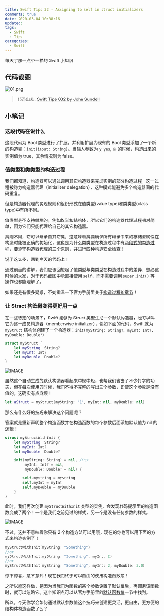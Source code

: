 ```yaml
---
title: Swift Tips 32 - Assigning to self in struct initializers
comments: true
date: 2020-03-04 10:38:16
updated:
tags:
  - Swift
  - Tips
categories:
  - Swift
---
```


每天了解一点不一样的 Swift 小知识

<!-- more -->

## 代码截图

![01.png](01.png)

> 代码出处: [Swift Tips 032 by John Sundell](https://github.com/JohnSundell/SwiftTips#32-assigning-to-self-in-struct-initializers)

## 小笔记

### 这段代码在说什么

这段代码为 Bool 类型进行了扩展，并利用扩展为现有的 Bool 类型添加了一个新的构造器：`init(input: String)`。当输入参数为 `y`, `yes`, `👍` 的时候，构造出来的实例值为 true，其余情况则为 false。

### 值类型和类类型的构造过程

我们都知道，构造器可以通过调用其它构造器来完成实例的部分构造过程，这一过程被称为构造器代理（initializer delegation），这种模式能避免多个构造器间的代码重复。

但是构造器代理的实现规则和组织形式在值类型(value type)和类类型(class type)中有所不同。

值类型是不支持继承的，例如枚举和结构体，所以它们的构造器代理过程相对简单，因为它们只能代理给自己的其它构造器。

类则不同，它可以继承自其它类，这意味着类要确保所有继承下来的存储型属性在构造时能被正确的初始化，这也是为什么类类型在构造过程中有[两段式的构造过程](https://swiftgg.gitbook.io/swift/swift-jiao-cheng/14_initialization#two-phase-initialization)，要遵守[构造器代理的三个原则](https://swiftgg.gitbook.io/swift/swift-jiao-cheng/14_initialization#initializer-delegation-for-class-types)，并进行[四种构造安全检查](https://swiftgg.gitbook.io/swift/swift-jiao-cheng/14_initialization#an-quan-jian-cha-1)！

说了这么多，回到今天的代码上！

通过前面的讲解，我们应该回想起了值类型与类类型在构造过程中的差异，想必这时候的大家，对于代码截图中能直接使用 `self`，而不需要调用 `super.init()` 等操作也都能理解了。

如果还是有很多疑惑，不妨重温一下官方手册里关于[构造过程的章节](https://swiftgg.gitbook.io/swift/swift-jiao-cheng/14_initialization)！

### 让 Struct 构造器变得更好用一点

在一些特定的场景下，Swift 能够为 Struct 类型生成一个默认构造器，也可以叫它为逐一成员构造器（memberwise initializer），例如下面的代码，Swift 就为 `myStruct` 结构体创建了一个构造器：`init(myString: String?, myInt: Int?, myDouble: Double?)`

```swift
struct myStruct {
    let myString: String?
    let myInt: Int?
    let myDouble: Double?
}
```

![IMAGE](02.jpg)

虽然这个自动生成的默认构造器看起来中规中矩，也帮我们省去了不少打字的功夫，但在每次使用的时候，我们不得不完整的写出三个参数，即使这个参数是没有值的，这确实有点麻烦！

```swift
let aStruct = myStruct(myString: "1", myInt: nil, myDouble: nil)
```

那么有什么好的技巧来解决这个问题呢？

答案就是重新声明整个构造函数并在构造函数的每个参数后面添加默认值为 nil 的逻辑！

```swift
struct myStructWithInit {
    let myString: String?
    let myInt: Int?
    let myDouble: Double?

    init(myString: String? = nil, //👈
         myInt: Int? = nil,
         myDouble: Double? = nil) {

        self.myString = myString
        self.myInt = myInt
        self.myDouble = myDouble
    }
}
```

此时，我们再次创建 `myStructWithInit` 类型的实例，会发现代码提示里的构造函数变成了两个！一个是我们之前见过的样式，另一个是没有任何参数的样式。

![IMAGE](03.jpg)

不过，这并不意味着你只有 2 个构造方法可以用哦，现在的你也可以用下面的方式来构造实例了！

```swift
myStructWithInit(myString: "Something")
//or
myStructWithInit(myString: "Something", myInt: 2)
//or
myStructWithInit(myString: "Something", myInt: 2, myDouble: 3.0)
```

惊不惊喜，意不意外！现在我们终于可以自由的使用构造函数啦！

之所以能这样做，是因为当我们为函数的某个参数设置了默认值后，再调用该函数时，就可以忽略它。这个知识点可以从官方手册里的[默认函数值](https://swiftgg.gitbook.io/swift/swift-jiao-cheng/06_functions#default-parameter-values)一节中找到。

所以，今天你学会如何通过默认参数值这个技巧来创建更灵活，更自由，更方便的结构体构造函数了么？
